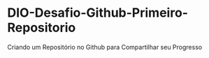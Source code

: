 # DIO-Desafio-Github-Primeiro-Repositorio
Criando um Repositório no Github para Compartilhar seu Progresso
